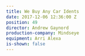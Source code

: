```yaml
---
title: We Buy Any Car Idents
date: 2017-12-06 12:36:00 Z
position: 49
director: Andrew Gaynord
production-company: Mindseye
equipment: Arri Alexa
is-shown: false
---
```


